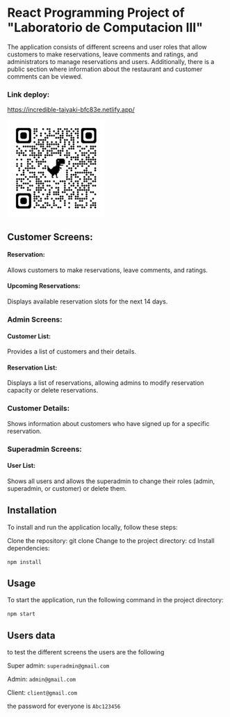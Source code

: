 # React Programming Project of "Laboratorio de Computacion III"
The application consists of different screens and user roles that allow customers to make reservations, leave comments and ratings, and administrators to manage reservations and users. Additionally, there is a public section where information about the restaurant and customer comments can be viewed.

### Link deploy:
    
https://incredible-taiyaki-bfc83e.netlify.app/

![QR-Deploy](src/assets/img/deploy-qr.png)

## Customer Screens:

#### Reservation: 
Allows customers to make reservations, leave comments, and ratings.
#### Upcoming Reservations: 
Displays available reservation slots for the next 14 days.

### Admin Screens:

#### Customer List: 
Provides a list of customers and their details.
#### Reservation List: 
Displays a list of reservations, allowing admins to modify reservation capacity or delete reservations.
### Customer Details: 
Shows information about customers who have signed up for a specific reservation.

### Superadmin Screens:

#### User List: 
Shows all users and allows the superadmin to change their roles (admin, superadmin, or customer) or delete them.

## Installation
To install and run the application locally, follow these steps:

Clone the repository: git clone <repository-url>
Change to the project directory: cd <project-directory>
Install dependencies: 

`npm install`
## Usage
To start the application, run the following command in the project directory:

`npm start`

## Users data 

to test the different screens the users are the following

Super admin: `superadmin@gmail.com`

Admin: `admin@gmail.com`

Client: `client@gmail.com`

the password for everyone is `Abc123456`
